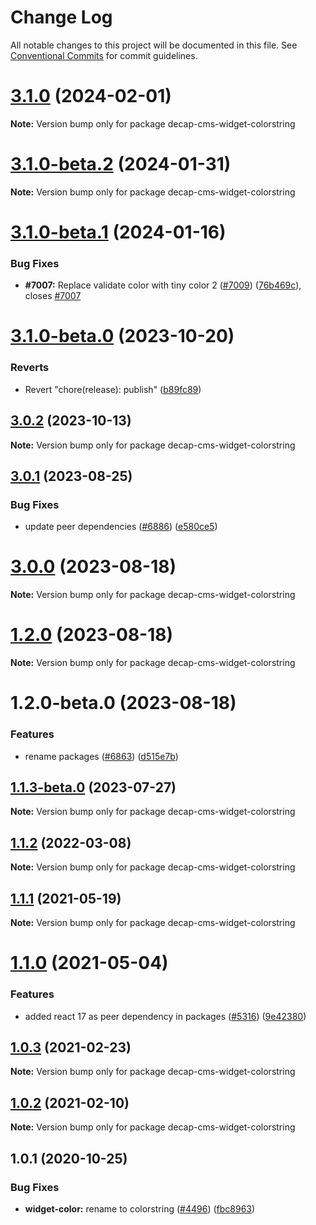 # Change Log

All notable changes to this project will be documented in this file.
See [Conventional Commits](https://conventionalcommits.org) for commit guidelines.

# [3.1.0](https://github.com/decaporg/decap-cms/compare/decap-cms-widget-colorstring@3.1.0-beta.2...decap-cms-widget-colorstring@3.1.0) (2024-02-01)

**Note:** Version bump only for package decap-cms-widget-colorstring

# [3.1.0-beta.2](https://github.com/decaporg/decap-cms/compare/decap-cms-widget-colorstring@3.1.0-beta.1...decap-cms-widget-colorstring@3.1.0-beta.2) (2024-01-31)

**Note:** Version bump only for package decap-cms-widget-colorstring

# [3.1.0-beta.1](https://github.com/decaporg/decap-cms/compare/decap-cms-widget-colorstring@3.1.0-beta.0...decap-cms-widget-colorstring@3.1.0-beta.1) (2024-01-16)

### Bug Fixes

- **#7007:** Replace validate color with tiny color 2 ([#7009](https://github.com/decaporg/decap-cms/issues/7009)) ([76b469c](https://github.com/decaporg/decap-cms/commit/76b469c754953a54dce60ac678eb3b4089850760)), closes [#7007](https://github.com/decaporg/decap-cms/issues/7007)

# [3.1.0-beta.0](https://github.com/decaporg/decap-cms/compare/decap-cms-widget-colorstring@3.1.0...decap-cms-widget-colorstring@3.1.0-beta.0) (2023-10-20)

### Reverts

- Revert "chore(release): publish" ([b89fc89](https://github.com/decaporg/decap-cms/commit/b89fc894dfbb5f4136b2e5427fd25a29378a58c6))

## [3.0.2](https://github.com/decaporg/decap-cms/compare/decap-cms-widget-colorstring@3.0.1...decap-cms-widget-colorstring@3.0.2) (2023-10-13)

**Note:** Version bump only for package decap-cms-widget-colorstring

## [3.0.1](https://github.com/decaporg/decap-cms/compare/decap-cms-widget-colorstring@3.0.0...decap-cms-widget-colorstring@3.0.1) (2023-08-25)

### Bug Fixes

- update peer dependencies ([#6886](https://github.com/decaporg/decap-cms/issues/6886)) ([e580ce5](https://github.com/decaporg/decap-cms/commit/e580ce52ce5f80fa040e8fbcab7fed0744f4f695))

# [3.0.0](https://github.com/decaporg/decap-cms/compare/decap-cms-widget-colorstring@1.2.0...decap-cms-widget-colorstring@3.0.0) (2023-08-18)

**Note:** Version bump only for package decap-cms-widget-colorstring

# [1.2.0](https://github.com/decaporg/decap-cms/compare/decap-cms-widget-colorstring@1.2.0-beta.0...decap-cms-widget-colorstring@1.2.0) (2023-08-18)

**Note:** Version bump only for package decap-cms-widget-colorstring

# 1.2.0-beta.0 (2023-08-18)

### Features

- rename packages ([#6863](https://github.com/decaporg/decap-cms/issues/6863)) ([d515e7b](https://github.com/decaporg/decap-cms/commit/d515e7bd33216a775d96887b08c4f7b1962941bb))

## [1.1.3-beta.0](https://github.com/decaporg/decap-cms/compare/decap-cms-widget-colorstring@1.1.2...decap-cms-widget-colorstring@1.1.3-beta.0) (2023-07-27)

**Note:** Version bump only for package decap-cms-widget-colorstring

## [1.1.2](https://github.com/decaporg/decap-cms/compare/decap-cms-widget-colorstring@1.1.1...decap-cms-widget-colorstring@1.1.2) (2022-03-08)

**Note:** Version bump only for package decap-cms-widget-colorstring

## [1.1.1](https://github.com/decaporg/decap-cms/tree/main/packages/decap-cms-widget-colorstring/compare/decap-cms-widget-colorstring@1.1.0...decap-cms-widget-colorstring@1.1.1) (2021-05-19)

**Note:** Version bump only for package decap-cms-widget-colorstring

# [1.1.0](https://github.com/decaporg/decap-cms/tree/main/packages/decap-cms-widget-colorstring/compare/decap-cms-widget-colorstring@1.0.3...decap-cms-widget-colorstring@1.1.0) (2021-05-04)

### Features

- added react 17 as peer dependency in packages ([#5316](https://github.com/decaporg/decap-cms/tree/main/packages/decap-cms-widget-colorstring/issues/5316)) ([9e42380](https://github.com/decaporg/decap-cms/tree/main/packages/decap-cms-widget-colorstring/commit/9e423805707321396eec137f5b732a5b07a0dd3f))

## [1.0.3](https://github.com/decaporg/decap-cms/tree/main/packages/decap-cms-widget-colorstring/compare/decap-cms-widget-colorstring@1.0.2...decap-cms-widget-colorstring@1.0.3) (2021-02-23)

**Note:** Version bump only for package decap-cms-widget-colorstring

## [1.0.2](https://github.com/decaporg/decap-cms/tree/main/packages/decap-cms-widget-colorstring/compare/decap-cms-widget-colorstring@1.0.1...decap-cms-widget-colorstring@1.0.2) (2021-02-10)

**Note:** Version bump only for package decap-cms-widget-colorstring

## 1.0.1 (2020-10-25)

### Bug Fixes

- **widget-color:** rename to colorstring ([#4496](https://github.com/decaporg/decap-cms/tree/main/packages/decap-cms-widget-colorstring/issues/4496)) ([fbc8963](https://github.com/decaporg/decap-cms/tree/main/packages/decap-cms-widget-colorstring/commit/fbc89637267f65ede25cd15ff6ed832ab3eb44dc))
